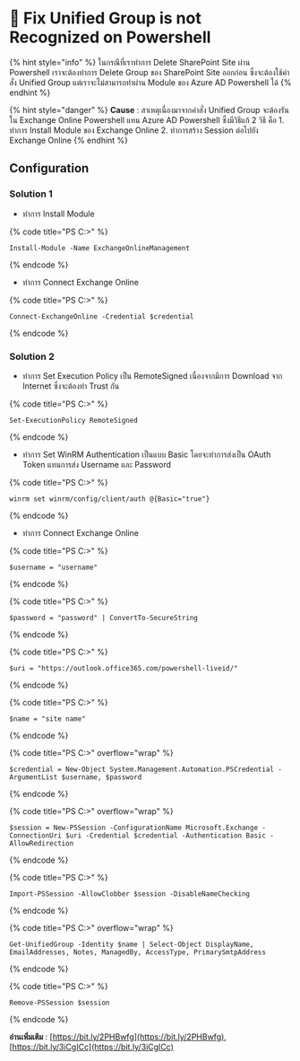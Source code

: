 # 🤯 Fix Unified Group is not Recognized on Powershell

{% hint style="info" %}
ในกรณีที่เราทำการ Delete SharePoint Site ผ่าน Powershell เราจะต้องทำการ Delete Group ของ SharePoint Site ออกก่อน ซึ่งจะต้องใช้คำสั่ง Unified Group แต่เราจะไม่สามารถทำผ่าน Module  ของ Azure AD Powershell ได้
{% endhint %}

{% hint style="danger" %}
**Cause** : สาเหตุเนื่องมาจากคำสั่ง Unified Group จะต้องรันใน Exchange Online Powershell แทน Azure AD Powershell ซึ่งมีวิธีแก้ 2 วิธี คือ 1. ทำการ Install Module ของ Exchange Online 2. ทำการสร้าง Session ต่อไปยัง Exchange Online
{% endhint %}

## **Configuration**

### Solution 1&#x20;

* ทำการ Install Module

{% code title="PS C:\>" %}
```
Install-Module -Name ExchangeOnlineManagement
```
{% endcode %}

* ทำการ Connect Exchange Online

{% code title="PS C:\>" %}
```
Connect-ExchangeOnline -Credential $credential
```
{% endcode %}

### Solution 2&#x20;

* ทำการ Set Execution Policy เป็น RemoteSigned เนื่องจากมีการ Download จาก Internet ซึ่งจะต้องทำ Trust กัน

{% code title="PS C:\>" %}
```
Set-ExecutionPolicy RemoteSigned
```
{% endcode %}

* ทำการ Set WinRM  Authentication เป็นแบบ Basic โดยจะทำการส่งเป็น OAuth Token แทนการส่ง Username และ Password

{% code title="PS C:\>" %}
```
winrm set winrm/config/client/auth @{Basic="true"}
```
{% endcode %}

* ทำการ Connect Exchange Online

{% code title="PS C:\>" %}
```
$username = "username"
```
{% endcode %}

{% code title="PS C:\>" %}
```
$password = "password" | ConvertTo-SecureString
```
{% endcode %}

{% code title="PS C:\>" %}
```
$uri = "https://outlook.office365.com/powershell-liveid/"
```
{% endcode %}

{% code title="PS C:\>" %}
```
$name = "site name"
```
{% endcode %}

{% code title="PS C:\>" overflow="wrap" %}
```
$credential = New-Object System.Management.Automation.PSCredential -ArgumentList $username, $password
```
{% endcode %}

{% code title="PS C:\>" overflow="wrap" %}
```
$session = New-PSSession -ConfigurationName Microsoft.Exchange -ConnectionUri $uri -Credential $credential -Authentication Basic -AllowRedirection
```
{% endcode %}

{% code title="PS C:\>" %}
```
Import-PSSession -AllowClobber $session -DisableNameChecking
```
{% endcode %}

{% code title="PS C:\>" overflow="wrap" %}
```
Get-UnifiedGroup -Identity $name | Select-Object DisplayName, EmailAddresses, Notes, ManagedBy, AccessType, PrimarySmtpAddress
```
{% endcode %}

{% code title="PS C:\>" %}
```
Remove-PSSession $session
```
{% endcode %}

**อ่านเพิ่มเติม** : [https://bit.ly/2PHBwfg](https://bit.ly/2PHBwfg), [https://bit.ly/3iCgICc](https://bit.ly/3iCgICc)
